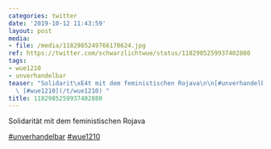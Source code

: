```yaml
---
categories: twitter
date: '2019-10-12 11:43:59'
layout: post
media:
- file: /media/1182985249766170624.jpg
ref: https://twitter.com/schwarzlichtwue/status/1182985259937402880
tags:
- wue1210
- unverhandelbar
teaser: "Solidarit\xE4t mit dem feministischen Rojava\n\n[#unverhandelbar](/t/unverhandelbar)\
  \ [#wue1210](/t/wue1210) "
title: 1182985259937402880
---
```

Solidarität mit dem feministischen Rojava

[#unverhandelbar](/t/unverhandelbar) [#wue1210](/t/wue1210) 